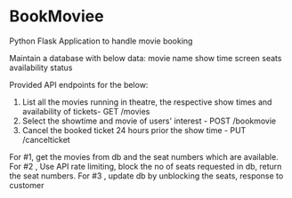 # BookMoviee
Python Flask Application to handle movie booking

Maintain a database with below data:
movie name
show time
screen
seats 
availability status


Provided API endpoints for the below:

1. List all the movies running in theatre, the respective show times and availability of tickets- GET /movies
2. Select the showtime and movie of users' interest - POST /bookmovie
3. Cancel the booked ticket 24 hours prior the show time - PUT /cancelticket

For #1, get the movies from db and the seat numbers which are available. 
For #2 , Use API rate limiting, block the no of seats requested in db, return the seat numbers.
For #3 , update db by unblocking the seats, response to customer
